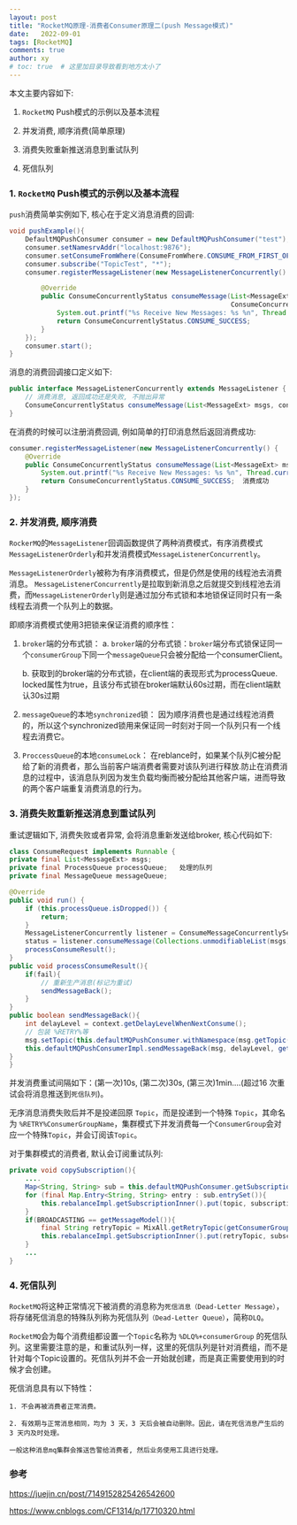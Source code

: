 ```yaml
---
layout: post
title: "RocketMQ原理-消费者Consumer原理二(push Message模式)"
date:   2022-09-01
tags: [RocketMQ]
comments: true
author: xy
# toc: true  # 这里加目录导致看到地方太小了
---
```


本文主要内容如下:

1. `RocketMQ` Push模式的示例以及基本流程 

2. 并发消费, 顺序消费(简单原理)

3. 消费失败重新推送消息到重试队列

4. 死信队列

### 1. `RocketMQ` Push模式的示例以及基本流程 

`push`消费简单实例如下, 核心在于定义消息消费的回调:

```java
void pushExample(){
    DefaultMQPushConsumer consumer = new DefaultMQPushConsumer("test");
    consumer.setNamesrvAddr("localhost:9876");
    consumer.setConsumeFromWhere(ConsumeFromWhere.CONSUME_FROM_FIRST_OFFSET);
    consumer.subscribe("TopicTest", "*");
    consumer.registerMessageListener(new MessageListenerConcurrently() {

        @Override
        public ConsumeConcurrentlyStatus consumeMessage(List<MessageExt> msgs,
                                                        ConsumeConcurrentlyContext context) {
            System.out.printf("%s Receive New Messages: %s %n", Thread.currentThread().getName(), msgs);
            return ConsumeConcurrentlyStatus.CONSUME_SUCCESS;
        }
    });
    consumer.start();
}
```

消息的消费回调接口定义如下:

```java
public interface MessageListenerConcurrently extends MessageListener {
    // 消费消息, 返回成功还是失败, 不抛出异常
    ConsumeConcurrentlyStatus consumeMessage(List<MessageExt> msgs, context...);
}
```

在消费的时候可以注册消费回调, 例如简单的打印消息然后返回消费成功:

```java
consumer.registerMessageListener(new MessageListenerConcurrently() {
    @Override
    public ConsumeConcurrentlyStatus consumeMessage(List<MessageExt> msgs, ...context) {
        System.out.printf("%s Receive New Messages: %s %n", Thread.currentThread().getName(), msgs);
        return ConsumeConcurrentlyStatus.CONSUME_SUCCESS;  消费成功
    }
});
```

### 2. 并发消费, 顺序消费

`RockerMQ`的`MessageListener`回调函数提供了两种消费模式，有序消费模式`MessageListenerOrderly`和并发消费模式`MessageListenerConcurrently`。

`MessageListenerOrderly`被称为有序消费模式，但是仍然是使用的线程池去消费消息。
`MessageListenerConcurrently`是拉取到新消息之后就提交到线程池去消费，而`MessageListenerOrderly`则是通过加分布式锁和本地锁保证同时只有一条线程去消费一个队列上的数据。

即顺序消费模式使用3把锁来保证消费的顺序性：

1. `broker`端的分布式锁：
	a. `broker`端的分布式锁：`broker`端分布式锁保证同一个`consumerGroup`下同一个`messageQueue`只会被分配给一个consumerClient。

	b. 获取到的broker端的分布式锁，在client端的表现形式为processQueue. locked属性为true，且该分布式锁在broker端默认60s过期，而在client端默认30s过期

2. `messageQueue`的本地`synchronized`锁：
	因为顺序消费也是通过线程池消费的，所以这个synchronized锁用来保证同一时刻对于同一个队列只有一个线程去消费它。

3. `ProccessQueue`的本地`consumeLock`：	
	在reblance时，如果某个队列C被分配给了新的消费者，那么当前客户端消费者需要对该队列进行释放.防止在消费消息的过程中，该消息队列因为发生负载均衡而被分配给其他客户端，进而导致的两个客户端重复消费消息的行为。

### 3. 消费失败重新推送消息到重试队列

重试逻辑如下, 消费失败或者异常, 会将消息重新发送给broker, 核心代码如下:

```java
class ConsumeRequest implements Runnable {
private final List<MessageExt> msgs;
private final ProcessQueue processQueue;   处理的队列
private final MessageQueue messageQueue;

@Override
public void run() {
    if (this.processQueue.isDropped()) {
        return;
    }
    MessageListenerConcurrently listener = ConsumeMessageConcurrentlyService.this.messageListener;
    status = listener.consumeMessage(Collections.unmodifiableList(msgs), context);
    processConsumeResult();
}
public void processConsumeResult(){
    if(fail){
        // 重新生产消息(标记为重试)
        sendMessageBack();
    }
}
public boolean sendMessageBack(){
    int delayLevel = context.getDelayLevelWhenNextConsume();
    // 包装 %RETRY%等
    msg.setTopic(this.defaultMQPushConsumer.withNamespace(msg.getTopic()));
    this.defaultMQPushConsumerImpl.sendMessageBack(msg, delayLevel, getBrokerName());
}
}
```

并发消费重试间隔如下：(第一次)10s, (第二次)30s, (第三次)1min....(超过16 次重试会将消息推送到`死信队列`)。

无序消息消费失败后并不是投递回原 `Topic`，而是投递到一个特殊 `Topic`，其命名为 `%RETRY%ConsumerGroupName`，集群模式下并发消费每一个`ConsumerGroup`会对应一个特殊`Topic`，并会订阅该`Topic`。

对于集群模式的消费者, 默认会订阅重试队列:

```java
private void copySubscription(){
    ....
    Map<String, String> sub = this.defaultMQPushConsumer.getSubscription();
    for (final Map.Entry<String, String> entry : sub.entrySet()){
        this.rebalanceImpl.getSubscriptionInner().put(topic, subscriptionData);
    }
    if(BROADCASTING == getMessageModel()){
        final String retryTopic = MixAll.getRetryTopic(getConsumerGroup());
        this.rebalanceImpl.getSubscriptionInner().put(retryTopic, subscriptionData);
    }
    ...
}
```

### 4. 死信队列

`RocketMQ`将这种正常情况下被消费的消息称为`死信消息（Dead-Letter Message）`，将存储死信消息的特殊队列称为死信队列`（Dead-Letter Queue）`，简称`DLQ`。

`RocketMQ`会为每个消费组都设置一个`Topic`名称为 `%DLQ%+consumerGroup` 的死信队列。这里需要注意的是，和重试队列一样，这里的死信队列是针对消费组，而不是针对每个Topic设置的。死信队列并不会一开始就创建，而是真正需要使用到的时候才会创建。

死信消息具有以下特性：

	1. 不会再被消费者正常消费。

	2. 有效期与正常消息相同，均为 3 天，3 天后会被自动删除。因此，请在死信消息产生后的 3 天内及时处理。

    一般这种消息mq集群会推送告警给消费者, 然后业务使用工具进行处理。

### 参考

https://juejin.cn/post/7149152825426542600 

https://www.cnblogs.com/CF1314/p/17710320.html

